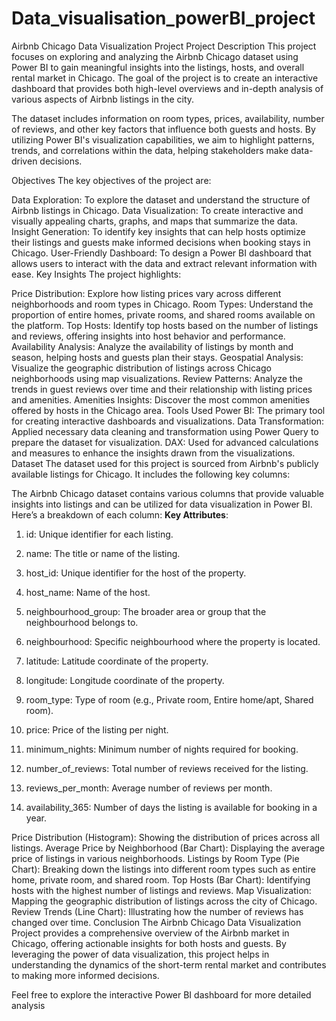 # Data_visualisation_powerBI_project
Airbnb Chicago Data Visualization Project
Project Description
This project focuses on exploring and analyzing the Airbnb Chicago dataset using Power BI to gain meaningful insights into the listings, hosts, and overall rental market in Chicago. The goal of the project is to create an interactive dashboard that provides both high-level overviews and in-depth analysis of various aspects of Airbnb listings in the city.

The dataset includes information on room types, prices, availability, number of reviews, and other key factors that influence both guests and hosts. By utilizing Power BI's visualization capabilities, we aim to highlight patterns, trends, and correlations within the data, helping stakeholders make data-driven decisions.

Objectives
The key objectives of the project are:

Data Exploration: To explore the dataset and understand the structure of Airbnb listings in Chicago.
Data Visualization: To create interactive and visually appealing charts, graphs, and maps that summarize the data.
Insight Generation: To identify key insights that can help hosts optimize their listings and guests make informed decisions when booking stays in Chicago.
User-Friendly Dashboard: To design a Power BI dashboard that allows users to interact with the data and extract relevant information with ease.
Key Insights
The project highlights:

Price Distribution: Explore how listing prices vary across different neighborhoods and room types in Chicago.
Room Types: Understand the proportion of entire homes, private rooms, and shared rooms available on the platform.
Top Hosts: Identify top hosts based on the number of listings and reviews, offering insights into host behavior and performance.
Availability Analysis: Analyze the availability of listings by month and season, helping hosts and guests plan their stays.
Geospatial Analysis: Visualize the geographic distribution of listings across Chicago neighborhoods using map visualizations.
Review Patterns: Analyze the trends in guest reviews over time and their relationship with listing prices and amenities.
Amenities Insights: Discover the most common amenities offered by hosts in the Chicago area.
Tools Used
Power BI: The primary tool for creating interactive dashboards and visualizations.
Data Transformation: Applied necessary data cleaning and transformation using Power Query to prepare the dataset for visualization.
DAX: Used for advanced calculations and measures to enhance the insights drawn from the visualizations.
Dataset
The dataset used for this project is sourced from Airbnb's publicly available listings for Chicago. It includes the following key columns:

The Airbnb Chicago dataset contains various columns that provide valuable insights into listings and can be utilized for data visualization in Power BI. Here’s a breakdown of each column:
**Key Attributes**:

1. id: Unique identifier for each listing.

2. name: The title or name of the listing.

3. host_id: Unique identifier for the host of the property.

4. host_name: Name of the host.

5. neighbourhood_group: The broader area or group that the neighbourhood belongs to.

6. neighbourhood: Specific neighbourhood where the property is located.

7. latitude: Latitude coordinate of the property.

8. longitude: Longitude coordinate of the property.

9. room_type: Type of room (e.g., Private room, Entire home/apt, Shared room).

10. price: Price of the listing per night.

11. minimum_nights: Minimum number of nights required for booking.

12. number_of_reviews: Total number of reviews received for the listing.

13. reviews_per_month: Average number of reviews per month.

14. availability_365: Number of days the listing is available for booking in a year.

Price Distribution (Histogram): Showing the distribution of prices across all listings.
Average Price by Neighborhood (Bar Chart): Displaying the average price of listings in various neighborhoods.
Listings by Room Type (Pie Chart): Breaking down the listings into different room types such as entire home, private room, and shared room.
Top Hosts (Bar Chart): Identifying hosts with the highest number of listings and reviews.
Map Visualization: Mapping the geographic distribution of listings across the city of Chicago.
Review Trends (Line Chart): Illustrating how the number of reviews has changed over time.
Conclusion
The Airbnb Chicago Data Visualization Project provides a comprehensive overview of the Airbnb market in Chicago, offering actionable insights for both hosts and guests. By leveraging the power of data visualization, this project helps in understanding the dynamics of the short-term rental market and contributes to making more informed decisions.

Feel free to explore the interactive Power BI dashboard for more detailed analysis
